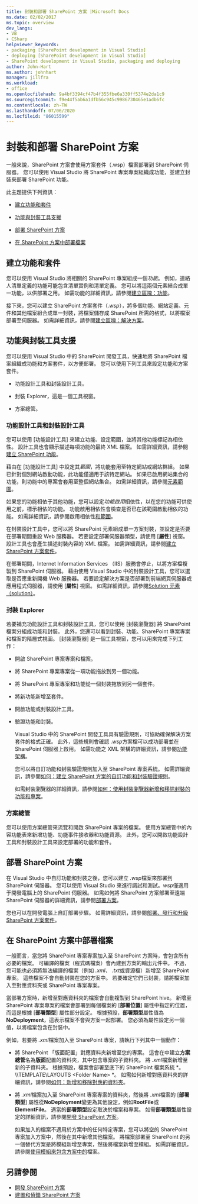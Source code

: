 ```yaml
---
title: 封裝和部署 SharePoint 方案 |Microsoft Docs
ms.date: 02/02/2017
ms.topic: overview
dev_langs:
- VB
- CSharp
helpviewer_keywords:
- packaging [SharePoint development in Visual Studio]
- deploying [SharePoint development in Visual Studio]
- SharePoint development in Visual Studio, packaging and deploying
author: John-Hart
ms.author: johnhart
manager: jillfra
ms.workload:
- office
ms.openlocfilehash: 9a4bf3394cf47b4f355fbe6a330ff5374e2da1c9
ms.sourcegitcommit: f9e44f5ab6a1dfb56c945c9986730465e1adb6fc
ms.contentlocale: zh-TW
ms.lasthandoff: 07/06/2020
ms.locfileid: "86015599"
---
```

# <a name="package-and-deploy-sharepoint-solutions"></a>封裝和部署 SharePoint 方案
  一般來說，SharePoint 方案會使用方案套件（.wsp）檔案部署到 SharePoint 伺服器。 您可以使用 Visual Studio 將 SharePoint 專案專案組織成功能，並建立封裝來部署 SharePoint 功能。

 此主題提供下列資訊：

- [建立功能和套件](#create-features-and-packages)

- [功能與封裝工具支援](#feature-and-packaging-tool-support)

- [部署 SharePoint 方案](#deploy-sharepoint-solutions)

- [在 SharePoint 方案中部署檔案](#deploy-files-in-sharepoint-solutions)

## <a name="create-features-and-packages"></a>建立功能和套件
 您可以使用 Visual Studio 將相關的 SharePoint 專案組成一個*功能*。 例如，連絡人清單定義的功能可能包含清單實例和清單定義。 您可以將這兩個元素結合成單一功能，以供部署之用。 如需功能的詳細資訊，請參閱[建立區塊：功能](/previous-versions/office/developer/sharepoint-2010/ee537350(v=office.14))。

 接下來，您可以建立 SharePoint 方案套件（*.wsp*），將多個功能、網站定義、元件和其他檔案組合成單一封裝，將檔案儲存成 SharePoint 所需的格式，以將檔案部署至伺服器。 如需詳細資訊，請參閱[建立區塊：解決方案](/previous-versions/office/developer/sharepoint-2010/ee537008(v=office.14))。

## <a name="feature-and-packaging-tool-support"></a>功能與封裝工具支援
 您可以使用 Visual Studio 中的 SharePoint 開發工具，快速地將 SharePoint 檔案組織成功能和方案套件，以方便部署。 您可以使用下列工具來設定功能和方案套件。

- 功能設計工具和封裝設計工具。

- 封裝 Explorer，這是一個工具視窗。

- 方案總管。

### <a name="feature-designer-and-package-designer"></a>功能設計工具和封裝設計工具
 您可以使用 [功能設計工具] 來建立功能、設定範圍，並將其他功能標記為相依性。 設計工具也會顯示描述每項功能的最終 XML 檔案。 如需詳細資訊，請參閱[建立 SharePoint 功能](../sharepoint/creating-sharepoint-features.md)。

 藉由在 [功能設計工具] 中設定其*範圍*，將功能套用至特定網站或網站群組。 如果已針對個別網站啟動功能，此功能僅適用于該特定網站。 如果已啟用網站集合的功能，則功能中的專案會套用至整個網站集合。 如需詳細資訊，請參閱[元素範圍](/previous-versions/office/developer/sharepoint-2010/ms476615(v=office.14))。

 如果您的功能相依于其他功能，您可以設定*功能啟用*相依性，以在您的功能可供使用之前，標示相依的功能。 功能啟用相依性會檢查是否已在該範圍啟動相依的功能。 如需詳細資訊，請參閱啟用相依性[和範圍](/previous-versions/office/developer/sharepoint-2010/aa543162(v=office.14))。

 在封裝設計工具中，您可以將 SharePoint 元素組成單一方案封裝，並設定是否要在部署期間重設 Web 服務器。 若要設定部署伺服器類型，請使用 [**屬性**] 視窗。 設計工具也會產生描述封裝內容的 XML 檔案。 如需詳細資訊，請參閱[建立 SharePoint 方案套件](../sharepoint/creating-sharepoint-solution-packages.md)。

 在部署期間，Internet Information Services （IIS）服務會停止，以將方案檔複製到 SharePoint 伺服器。 藉由使用 Visual Studio 中的封裝設計工具，您可以選取是否應重新開機 Web 服務器。 若要設定解決方案是否部署到前端網頁伺服器或應用程式伺服器，請使用 [**屬性**] 視窗。 如需詳細資訊，請參閱[Solution 元素（solution）](/previous-versions/office/developer/sharepoint-2010/ms412929(v=office.14))。

### <a name="packaging-explorer"></a>封裝 Explorer
 若要補充功能設計工具和封裝設計工具，您可以使用 [封裝瀏覽器] 將 SharePoint 檔案分組成功能和封裝。 此外，您還可以看到封裝、功能、SharePoint 專案專案和檔案的階層式視圖。 [封裝瀏覽器] 是一個工具視窗，您可以用來完成下列工作：

- 開啟 SharePoint 專案專案和檔案。

- 將 SharePoint 專案專案從一項功能拖放到另一個功能。

- 將 SharePoint 專案專案和功能從一個封裝拖放到另一個套件。

- 將新功能新增至套件。

- 開啟功能或封裝設計工具。

- 驗證功能和封裝。

  Visual Studio 中的 SharePoint 開發工具具有驗證規則，可協助確保解決方案套件的格式正確。 此外，這些規則會確認 *.wsp*方案檔可以成功部署並在 SharePoint 伺服器上啟用。 如需功能之 XML 架構的詳細資訊，請參閱[功能架構](/previous-versions/office/developer/sharepoint-2010/ms414322(v=office.14))。

  您可以將自訂功能和封裝驗證規則加入至 SharePoint 專案系統。 如需詳細資訊，請參閱[如何：建立 SharePoint 方案的自訂功能和封裝驗證規則](../sharepoint/how-to-create-custom-feature-and-package-validation-rules-for-sharepoint-solutions.md)。

  如需封裝瀏覽器的詳細資訊，請參閱[如何：使用封裝瀏覽器新增和移除封裝的功能和專案](../sharepoint/how-to-add-and-remove-features-and-items-to-a-package-by-using-the-packaging-explorer.md)。

### <a name="solution-explorer"></a>方案總管
 您可以使用方案總管來流覽和開啟 SharePoint 專案的檔案。 使用方案總管中的內容功能表來新增功能、功能事件接收器和功能資源。 此外，您可以開啟功能設計工具和封裝設計工具來設定部署的功能和套件。

## <a name="deploy-sharepoint-solutions"></a>部署 SharePoint 方案
 在 Visual Studio 中自訂功能和封裝之後，您可以建立 *.wsp*檔案來部署到 SharePoint 伺服器。 您可以使用 Visual Studio 來進行調試和測試。*wsp*僅適用于開發電腦上的 SharePoint 伺服器。 如需如何將 SharePoint 方案部署至遠端 SharePoint 伺服器的詳細資訊，請參閱[部署方案](/previous-versions/office/developer/sharepoint-2010/aa544500(v=office.14))。

 您也可以在開發電腦上自訂部署步驟。 如需詳細資訊，請參閱[部署、發行和升級 SharePoint 方案套件](../sharepoint/deploying-publishing-and-upgrading-sharepoint-solution-packages.md)。

## <a name="deploy-files-in-sharepoint-solutions"></a>在 SharePoint 方案中部署檔案
 一般而言，當您將 SharePoint 專案專案加入至 SharePoint 方案時，會包含所有必要的檔案。 可編譯的檔案（程式碼檔案）會內建到方案的輸出元件中。 不過，您可能也必須將無法編譯的檔案（例如 *.xml*、 *.txt*或資源檔）新增至 SharePoint 專案。 這些檔案不會自動封裝在您的方案中。 若要確定它們已封裝，請將檔案加入至對應資料夾或 SharePoint 專案專案。

 當部署方案時，新增至對應資料夾的檔案會自動複製到 SharePoint hive。 新增至 SharePoint 專案專案的檔案會部署到每個檔案的 [**部署位置**] 屬性中指定的位置，而這是根據 [**部署類型**] 屬性部分設定。 根據預設，**部署類型**屬性值為**NoDeployment**，這表示檔案不會與方案一起部署。 您必須為屬性設定另一個值，以將檔案包含在封裝中。

 例如，若要將 *.xml*檔案加入至 SharePoint 專案，請執行下列其中一個動作：

- 將 SharePoint 「版面配置」對應資料夾新增至您的專案。 這會在中建立**方案總管**名為**版面**配置的資料夾，其中包含專案的子資料夾。 將 *.xml*檔案新增至新的子資料夾。 根據預設，檔案會部署至底下的 SharePoint 檔案系統 *。\\\TEMPLATE\LAYOUTS \<Folder Name> *。 如需如何新增對應資料夾的詳細資訊，請參閱[如何：新增和移除對應的資料夾](../sharepoint/how-to-add-and-remove-mapped-folders.md)。

- 將 *.xml*檔案加入至 SharePoint 專案專案的資料夾，然後將 *.xml*檔案的 [**部署類型**] 屬性從**NoDeployment**變更為其他設定，例如**RootFile**或**ElementFile**。 適當的**部署類型**設定取決於檔案和專案。 如需**部署類型**屬性設定的詳細資訊，請參閱[開發 SharePoint 方案](../sharepoint/developing-sharepoint-solutions.md)。

  如果加入的檔案不適用於方案中的任何特定專案，您可以將空的 SharePoint 專案加入方案中，然後在其中新增其他檔案。 將檔案部署至 SharePoint 的另一個替代方案是將模組新增至專案，然後將檔案新增至模組。 如需詳細資訊，請參閱[使用模組來包含方案中的](../sharepoint/using-modules-to-include-files-in-the-solution.md)檔案。

## <a name="see-also"></a>另請參閱
- [開發 SharePoint 方案](../sharepoint/developing-sharepoint-solutions.md)
- [建置和偵錯 SharePoint 方案](../sharepoint/building-and-debugging-sharepoint-solutions.md)
